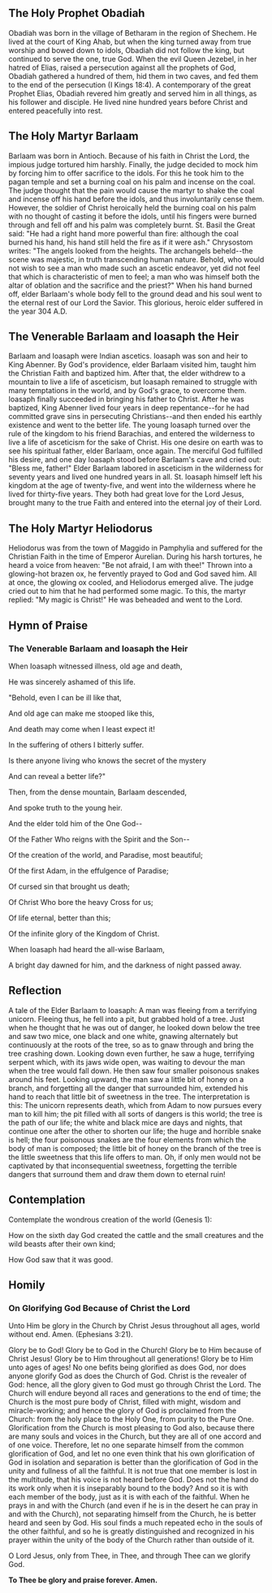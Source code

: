 ## The Holy Prophet Obadiah

Obadiah was born in the village of Betharam in the region of Shechem. He lived at the court of King Ahab, but when the king turned away from true worship and bowed down to idols, Obadiah did not follow the king, but continued to serve the one, true God. When the evil Queen Jezebel, in her hatred of Elias, raised a persecution against all the prophets of God, Obadiah gathered a hundred of them, hid them in two caves, and fed them to the end of the persecution (I Kings 18:4). A contemporary of the great Prophet Elias, Obadiah revered him greatly and served him in all things, as his follower and disciple. He lived nine hundred years before Christ and entered peacefully into rest.


## The Holy Martyr Barlaam

Barlaam was born in Antioch. Because of his faith in Christ the Lord, the impious judge tortured him harshly. Finally, the judge decided to mock him by forcing him to offer sacrifice to the idols. For this he took him to the pagan temple and set a burning coal on his palm and incense on the coal. The judge thought that the pain would cause the martyr to shake the coal and incense off his hand before the idols, and thus involuntarily cense them. However, the soldier of Christ heroically held the burning coal on his palm with no thought of casting it before the idols, until his fingers were burned through and fell off and his palm was completely burnt. St. Basil the Great said: "He had a right hand more powerful than fire: although the coal burned his hand, his hand still held the fire as if it were ash." Chrysostom writes: "The angels looked from the heights. The archangels beheld--the scene was majestic, in truth transcending human nature. Behold, who would not wish to see a man who made such an ascetic endeavor, yet did not feel that which is characteristic of men to feel; a man who was himself both the altar of oblation and the sacrifice and the priest?" When his hand burned off, elder Barlaam's whole body fell to the ground dead and his soul went to the eternal rest of our Lord the Savior. This glorious, heroic elder suffered in the year 304 A.D.


## The Venerable Barlaam and Ioasaph the Heir

Barlaam and Ioasaph were Indian ascetics. Ioasaph was son and heir to King Abenner. By God's providence, elder Barlaam visited him, taught him the Christian Faith and baptized him. After that, the elder withdrew to a mountain to live a life of asceticism, but Ioasaph remained to struggle with many temptations in the world, and by God's grace, to overcome them. Ioasaph finally succeeded in bringing his father to Christ. After he was baptized, King Abenner lived four years in deep repentance--for he had committed grave sins in persecuting Christians--and then ended his earthly existence and went to the better life. The young Ioasaph turned over the rule of the kingdom to his friend Barachias, and entered the wilderness to live a life of asceticism for the sake of Christ. His one desire on earth was to see his spiritual father, elder Barlaam, once again. The merciful God fulfilled his desire, and one day Ioasaph stood before Barlaam's cave and cried out: "Bless me, father!" Elder Barlaam labored in asceticism in the wilderness for seventy years and lived one hundred years in all. St. Ioasaph himself left his kingdom at the age of twenty-five, and went into the wilderness where he lived for thirty-five years. They both had great love for the Lord Jesus, brought many to the true Faith and entered into the eternal joy of their Lord.


## The Holy Martyr Heliodorus

Heliodorus was from the town of Maggido in Pamphylia and suffered for the Christian Faith in the time of Emperor Aurelian. During his harsh tortures, he heard a voice from heaven: "Be not afraid, I am with thee!" Thrown into a glowing-hot brazen ox, he fervently prayed to God and God saved him. All at once, the glowing ox cooled, and Heliodorus emerged alive. The judge cried out to him that he had performed some magic. To this, the martyr replied: "My magic is Christ!" He was beheaded and went to the Lord.


## Hymn of Praise

### The Venerable Barlaam and Ioasaph the Heir

When Ioasaph witnessed illness, old age and death,

He was sincerely ashamed of this life.

"Behold, even I can be ill like that,

And old age can make me stooped like this,

And death may come when I least expect it!

In the suffering of others I bitterly suffer.

Is there anyone living who knows the secret of the mystery

And can reveal a better life?"

Then, from the dense mountain, Barlaam descended,

And spoke truth to the young heir.

And the elder told him of the One God--

Of the Father Who reigns with the Spirit and the Son--

Of the creation of the world, and Paradise, most beautiful;

Of the first Adam, in the effulgence of Paradise;

Of cursed sin that brought us death;

Of Christ Who bore the heavy Cross for us;

Of life eternal, better than this;

Of the infinite glory of the Kingdom of Christ.

When Ioasaph had heard the all-wise Barlaam,

A bright day dawned for him, and the darkness of night passed away.


## Reflection

A tale of the Elder Barlaam to Ioasaph: A man was fleeing from a terrifying unicorn. Fleeing thus, he fell into a pit, but grabbed hold of a tree. Just when he thought that he was out of danger, he looked down below the tree and saw two mice, one black and one white, gnawing alternately but continuously at the roots of the tree, so as to gnaw through and bring the tree crashing down. Looking down even further, he saw a huge, terrifying serpent which, with its jaws wide open, was waiting to devour the man when the tree would fall down. He then saw four smaller poisonous snakes around his feet. Looking upward, the man saw a little bit of honey on a branch, and forgetting all the danger that surrounded him, extended his hand to reach that little bit of sweetness in the tree. The interpretation is this: The unicorn represents death, which from Adam to now pursues every man to kill him; the pit filled with all sorts of dangers is this world; the tree is the path of our life; the white and black mice are days and nights, that continue one after the other to shorten our life; the huge and horrible snake is hell; the four poisonous snakes are the four elements from which the body of man is composed; the little bit of honey on the branch of the tree is the little sweetness that this life offers to man. Oh, if only men would not be captivated by that inconsequential sweetness, forgetting the terrible dangers that surround them and draw them down to eternal ruin!


## Contemplation

Contemplate the wondrous creation of the world (Genesis 1):

How on the sixth day God created the cattle and the small creatures and the wild beasts after their own kind;

How God saw that it was good.


## Homily

### On Glorifying God Because of Christ the Lord

Unto Him be glory in the Church by Christ Jesus throughout all ages, world without end. Amen. (Ephesians 3:21).

Glory be to God! Glory be to God in the Church! Glory be to Him because of Christ Jesus! Glory be to Him throughout all generations! Glory be to Him unto ages of ages! No one befits being glorified as does God, nor does anyone glorify God as does the Church of God. Christ is the revealer of God: hence, all the glory given to God must go through Christ the Lord. The Church will endure beyond all races and generations to the end of time; the Church is the most pure body of Christ, filled with might, wisdom and miracle-working; and hence the glory of God is proclaimed from the Church: from the holy place to the Holy One, from purity to the Pure One. Glorification from the Church is most pleasing to God also, because there are many souls and voices in the Church, but they are all of one accord and of one voice. Therefore, let no one separate himself from the common glorification of God, and let no one even think that his own glorification of God in isolation and separation is better than the glorification of God in the unity and fullness of all the faithful. It is not true that one member is lost in the multitude, that his voice is not heard before God. Does not the hand do its work only when it is inseparably bound to the body? And so it is with each member of the body, just as it is with each of the faithful. When he prays in and with the Church (and even if he is in the desert he can pray in and with the Church), not separating himself from the Church, he is better heard and seen by God. His soul finds a much repeated echo in the souls of the other faithful, and so he is greatly distinguished and recognized in his prayer within the unity of the body of the Church rather than outside of it.

O Lord Jesus, only from Thee, in Thee, and through Thee can we glorify God.

**To Thee be glory and praise forever. Amen.**
